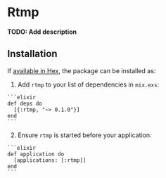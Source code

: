 # Rtmp

**TODO: Add description**

## Installation

If [available in Hex](https://hex.pm/docs/publish), the package can be installed as:

  1. Add `rtmp` to your list of dependencies in `mix.exs`:

    ```elixir
    def deps do
      [{:rtmp, "~> 0.1.0"}]
    end
    ```

  2. Ensure `rtmp` is started before your application:

    ```elixir
    def application do
      [applications: [:rtmp]]
    end
    ```

